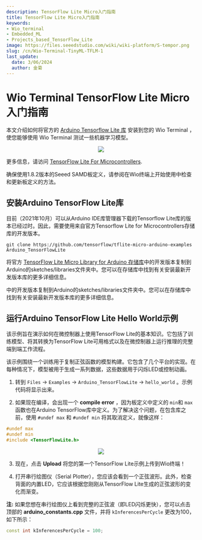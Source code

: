 ```yaml
---
description: TensorFlow Lite Micro入门指南
title: TensorFlow Lite Micro入门指南
keywords:
- Wio_terminal 
- Embedded_ML 
- Projects_based_TensorFlow_Lite
image: https://files.seeedstudio.com/wiki/wiki-platform/S-tempor.png
slug: /cn/Wio-Terminal-TinyML-TFLM-1
last_update:
  date: 3/06/2024
  author: 金菊
---
```


# Wio Terminal TensorFlow Lite Micro入门指南

本文介绍如何将官方的 [Arduino Tensorflow Lite 库](https://github.com/tensorflow/tensorflow/tree/master/tensorflow/lite/micro/examples/hello_world) 安装到您的 Wio Terminal ，使您能够使用 Wio Terminal 测试一些机器学习模型。

<div align="center"><img src="https://files.seeedstudio.com/wiki/Wio-Terminal/img/20200221174623.jpg" /></div>

更多信息，请访问 [TensorFlow Lite For Microcontrollers](https://www.tensorflow.org/lite/microcontrollers).

确保使用1.8.2版本的Seeed SAMD板定义，请参阅在Wio终端上开始使用中检查和更新板定义的方法。

## 安装Arduino TensorFlow Lite库

目前（2021年10月）可以从Arduino IDE库管理器下载的Tensorflow Lite库的版本已经过时。因此，需要使用来自官方Tensorflow Lite for Microcontrollers存储库的开发版本。

```
git clone https://github.com/tensorflow/tflite-micro-arduino-examples Arduino_TensorFlowLite
```

将官方 [TensorFlow Lite Micro Library for Arduino 存储库](https://github.com/tensorflow/tflite-micro-arduino-examples)中的开发版本复制到Arduino的sketches/libraries文件夹中。您可以在存储库中找到有关安装最新开发版本库的更多详细信息。

中的开发版本复制到Arduino的sketches/libraries文件夹中。您可以在存储库中找到有关安装最新开发版本库的更多详细信息。

## 运行Arduino TensorFlow Lite Hello World示例

该示例旨在演示如何在微控制器上使用TensorFlow Lite的基本知识。它包括了训练模型、将其转换为TensorFlow Lite可用格式以及在微控制器上运行推理的完整端到端工作流程。

该示例围绕一个训练用于复制正弦函数的模型构建。它包含了几个平台的实现。在每种情况下，模型被用于生成一系列数据，这些数据用于闪烁LED或控制动画。

1. 转到 `Files` -> `Examples` -> `Arduino_TensorFlowLite` -> `hello_world` 。示例代码将显示出来。

2. 如果现在编译，会出现一个 **compile error** ，因为板定义中定义的 `min`和 `max` 函数也在Arduino TensorFlow库中定义。为了解决这个问题，在包含库之前，使用 `#undef max` 和 `#undef min` 将其取消定义，就像这样：

```cpp
#undef max
#undef min
#include <TensorFlowLite.h>
```

<div align="center"><img width={400} src="https://files.seeedstudio.com/wiki/Wio-Terminal/img/20200221173149.jpg" /></div>

3. 现在，点击 **Upload** 将您的第一个TensorFlow Lite示例上传到Wio终端！

4. 打开串行绘图仪（Serial Plotter），您应该会看到一个正弦波形。此外，检查背面的内置LED，它应该根据您刚刚从TensorFlow Lite生成的正弦波形的变化而渐变。

**注:** 如果您想在串行绘图仪上看到完整的正弦波（即LED闪烁更快），您可以点击顶部的 **arduino_constants.cpp** 文件，并将 `kInferencesPerCycle` 更改为100，如下所示：

```cpp
const int kInferencesPerCycle = 100;
```
